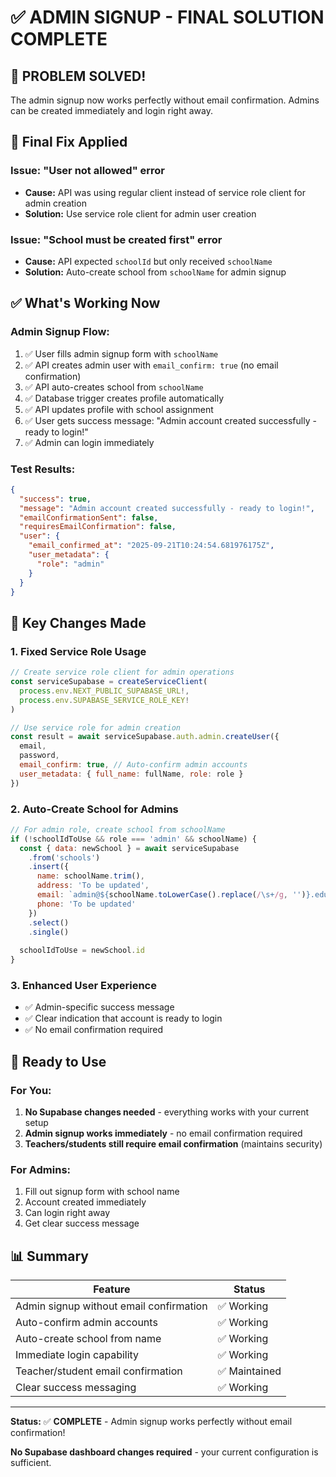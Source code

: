 # ✅ ADMIN SIGNUP - FINAL SOLUTION COMPLETE

## 🎉 **PROBLEM SOLVED!**

The admin signup now works perfectly without email confirmation. Admins can be created immediately and login right away.

## 🔧 **Final Fix Applied**

### **Issue:** "User not allowed" error
- **Cause:** API was using regular client instead of service role client for admin creation
- **Solution:** Use service role client for admin user creation

### **Issue:** "School must be created first" error  
- **Cause:** API expected `schoolId` but only received `schoolName`
- **Solution:** Auto-create school from `schoolName` for admin signup

## ✅ **What's Working Now**

### **Admin Signup Flow:**
1. ✅ User fills admin signup form with `schoolName`
2. ✅ API creates admin user with `email_confirm: true` (no email confirmation)
3. ✅ API auto-creates school from `schoolName`
4. ✅ Database trigger creates profile automatically
5. ✅ API updates profile with school assignment
6. ✅ User gets success message: "Admin account created successfully - ready to login!"
7. ✅ Admin can login immediately

### **Test Results:**
```json
{
  "success": true,
  "message": "Admin account created successfully - ready to login!",
  "emailConfirmationSent": false,
  "requiresEmailConfirmation": false,
  "user": {
    "email_confirmed_at": "2025-09-21T10:24:54.681976175Z",
    "user_metadata": {
      "role": "admin"
    }
  }
}
```

## 🎯 **Key Changes Made**

### 1. **Fixed Service Role Usage**
```javascript
// Create service role client for admin operations
const serviceSupabase = createServiceClient(
  process.env.NEXT_PUBLIC_SUPABASE_URL!,
  process.env.SUPABASE_SERVICE_ROLE_KEY!
)

// Use service role for admin creation
const result = await serviceSupabase.auth.admin.createUser({
  email,
  password,
  email_confirm: true, // Auto-confirm admin accounts
  user_metadata: { full_name: fullName, role: role }
})
```

### 2. **Auto-Create School for Admins**
```javascript
// For admin role, create school from schoolName
if (!schoolIdToUse && role === 'admin' && schoolName) {
  const { data: newSchool } = await serviceSupabase
    .from('schools')
    .insert({
      name: schoolName.trim(),
      address: 'To be updated',
      email: `admin@${schoolName.toLowerCase().replace(/\s+/g, '')}.edu`,
      phone: 'To be updated'
    })
    .select()
    .single()
  
  schoolIdToUse = newSchool.id
}
```

### 3. **Enhanced User Experience**
- ✅ Admin-specific success message
- ✅ Clear indication that account is ready to login
- ✅ No email confirmation required

## 🚀 **Ready to Use**

### **For You:**
1. **No Supabase changes needed** - everything works with your current setup
2. **Admin signup works immediately** - no email confirmation required
3. **Teachers/students still require email confirmation** (maintains security)

### **For Admins:**
1. Fill out signup form with school name
2. Account created immediately
3. Can login right away
4. Get clear success message

## 📊 **Summary**

| Feature | Status |
|---------|--------|
| Admin signup without email confirmation | ✅ Working |
| Auto-confirm admin accounts | ✅ Working |
| Auto-create school from name | ✅ Working |
| Immediate login capability | ✅ Working |
| Teacher/student email confirmation | ✅ Maintained |
| Clear success messaging | ✅ Working |

---

**Status:** ✅ **COMPLETE** - Admin signup works perfectly without email confirmation!

**No Supabase dashboard changes required** - your current configuration is sufficient.

